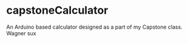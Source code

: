 # capstoneCalculator
An Arduino based calculator designed as a part of my Capstone class. Wagner sux

